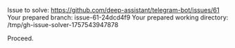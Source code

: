 Issue to solve: https://github.com/deep-assistant/telegram-bot/issues/61
Your prepared branch: issue-61-24dcd4f9
Your prepared working directory: /tmp/gh-issue-solver-1757543947878

Proceed.